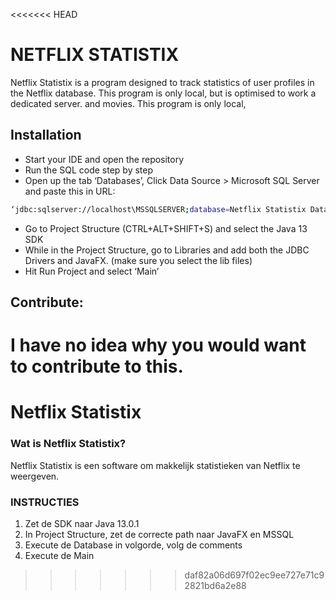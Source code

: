<<<<<<< HEAD
# NETFLIX STATISTIX
Netflix Statistix is a program designed to track statistics of user profiles in the Netflix database.
This program is only local, but is optimised to work a dedicated server.
and movies.
This program is only local, 
## Installation
- Start your IDE and open the repository
- Run the SQL code step by step
- Open up the tab ‘Databases’, Click Data Source > Microsoft SQL Server and paste this in URL: 
```bash
‘jdbc:sqlserver://localhost\MSSQLSERVER;database=Netflix Statistix Database’
```
- Go to Project Structure (CTRL+ALT+SHIFT+S) and select the Java 13 SDK
- While in the Project Structure, go to Libraries and add both the JDBC Drivers and JavaFX. (make sure you select the lib files)
- Hit Run Project and select ‘Main’
## Contribute:
I have no idea why you would want to contribute to this.
=======
# Netflix Statistix
### Wat is Netflix Statistix?
Netflix Statistix is een software om makkelijk statistieken van Netflix te weergeven.

### INSTRUCTIES
1.	Zet de SDK naar Java 13.0.1
2.	In Project Structure, zet de correcte path naar JavaFX en MSSQL
3.	Execute de Database in volgorde, volg de comments
4.	Execute de Main

>>>>>>> daf82a06d697f02ec9ee727e71c92821bd6a2e88
